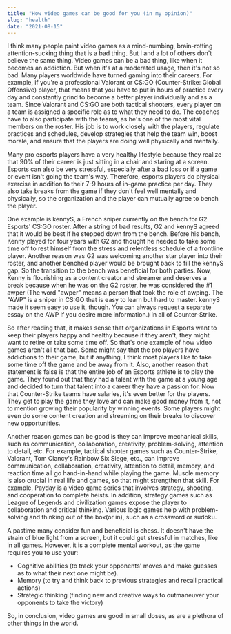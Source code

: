 ```yaml
---
title: "How video games can be good for you (in my opinion)"
slug: "health"
date: "2021-08-15"
---
```


I think many people paint video games as a mind-numbing, brain-rotting attention-sucking thing that is a bad thing. But I and a lot of others don't believe the same thing. Video games can be a bad thing, like when it becomes an addiction. But when it's at a moderated usage, then it's not so bad. Many players worldwide have turned gaming into their careers. For example, if you're a professional Valorant or CS:GO (Counter-Strike: Global Offensive) player, that means that you have to put in hours of practice every day and constantly grind to become a better player individually and as a team. Since Valorant and CS:GO are both tactical shooters, every player on a team is assigned a specific role as to what they need to do. The coaches have to also participate with the teams, as he's one of the most vital members on the roster. His job is to work closely with the players, regulate practices and schedules, develop strategies that help the team win, boost morale, and ensure that the players are doing well physically and mentally. 

Many pro esports players have a very healthy lifestyle because they realize that 90% of their career is just sitting in a chair and staring at a screen. Esports can also be very stressful, especially after a bad loss or if a game or event isn't going the team's way. Therefore, esports players do physical exercise in addition to their 7-9 hours of in-game practice per day. They also take breaks from the game if they don't feel well mentally and physically, so the organization and the player can mutually agree to bench the player.  

One example is kennyS, a French sniper currently on the bench for G2 Esports' CS:GO roster. After a string of bad results, G2 and kennyS agreed that it would be best if he stepped down from the bench. Before his bench, Kenny played for four years with G2 and thought he needed to take some time off to rest himself from the stress and relentless schedule of a frontline player. Another reason was G2 was welcoming another star player into their roster, and another benched player would be brought back to fill the kennyS gap. So the transition to the bench was beneficial for both parties. Now, Kenny is flourishing as a content creator and streamer and deserves a break because when he was on the G2 roster, he was considered the #1 awper (The word "awper" means a person that took the role of awping. The "AWP" is a sniper in CS:GO that is easy to learn but hard to master. kennyS made it seem easy to use it, though. You can always request a separate essay on the AWP if you desire more information.) in all of Counter-Strike.

So after reading that, it makes sense that organizations in Esports want to keep their players happy and healthy because if they aren't, they might want to retire or take some time off. So that's one example of how video games aren't all that bad. Some might say that the pro players have addictions to their game, but if anything, I think most players like to take some time off the game and be away from it. Also, another reason that statement is false is that the entire job of an Esports athlete is to play the game. They found out that they had a talent with the game at a young age and decided to turn that talent into a career they have a passion for. Now that Counter-Strike teams have salaries, it's even better for the players. They get to play the game they love and can make good money from it, not to mention growing their popularity by winning events. Some players might even do some content creation and streaming on their breaks to discover new opportunities. 

Another reason games can be good is they can improve mechanical skills, such as communication, collaboration, creativity, problem-solving, attention to detail, etc. For example, tactical shooter games such as Counter-Strike, Valorant, Tom Clancy's Rainbow Six Siege, etc., can improve communication, collaboration, creativity, attention to detail, memory, and reaction time all go hand-in-hand while playing the game. 
Muscle memory is also crucial in real life and games, so that might strengthen that skill. For example, Payday is a video game series that involves strategy, shooting, and cooperation to complete heists. In addition, strategy games such as League of Legends and civilization games expose the player to collaboration and critical thinking. Various logic games help with problem-solving and thinking out of the box(or in), such as a crossword or sudoku. 

A pastime many consider fun and beneficial is chess. It doesn't have the strain of blue light from a screen, but it could get stressful in matches, like in all games. However, it is a complete mental workout, as the game requires you to use your: 
- Cognitive abilities (to track your opponents' moves and make guesses as to what their next one might be).
- Memory (to try and think back to previous strategies and recall practical actions)
- Strategic thinking (finding new and creative ways to outmaneuver your opponents to take the victory)

So, in conclusion, video games are good in small doses, as are a plethora of other things in the world.
